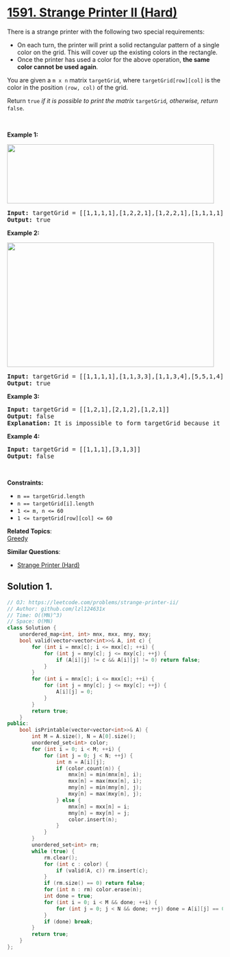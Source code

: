 # [1591. Strange Printer II (Hard)](https://leetcode.com/problems/strange-printer-ii/)

<p>There is a strange printer with the following two special requirements:</p>

<ul>
	<li>On each turn, the printer will print a solid rectangular pattern of a single color on the grid. This will cover up the existing colors in the rectangle.</li>
	<li>Once the printer has used a color for the above operation, <strong>the same color cannot be used again</strong>.</li>
</ul>

<p>You are given a <code>m x n</code> matrix <code>targetGrid</code>, where <code>targetGrid[row][col]</code> is the color in the position <code>(row, col)</code> of the grid.</p>

<p>Return <code>true</code><em> if it is possible to print the matrix </em><code>targetGrid</code><em>,</em><em> otherwise, return </em><code>false</code>.</p>

<p>&nbsp;</p>
<p><strong>Example 1:</strong></p>

<p><img alt="" src="https://assets.leetcode.com/uploads/2020/08/15/sample_1_1929.png" style="width: 483px; height: 138px;"></p>

<pre><strong>Input:</strong> targetGrid = [[1,1,1,1],[1,2,2,1],[1,2,2,1],[1,1,1,1]]
<strong>Output:</strong> true
</pre>

<p><strong>Example 2:</strong></p>

<p><img alt="" src="https://assets.leetcode.com/uploads/2020/08/15/sample_2_1929.png" style="width: 483px; height: 290px;"></p>

<pre><strong>Input:</strong> targetGrid = [[1,1,1,1],[1,1,3,3],[1,1,3,4],[5,5,1,4]]
<strong>Output:</strong> true
</pre>

<p><strong>Example 3:</strong></p>

<pre><strong>Input:</strong> targetGrid = [[1,2,1],[2,1,2],[1,2,1]]
<strong>Output:</strong> false
<strong>Explanation:</strong> It is impossible to form targetGrid because it is not allowed to print the same color in different turns.</pre>

<p><strong>Example 4:</strong></p>

<pre><strong>Input:</strong> targetGrid = [[1,1,1],[3,1,3]]
<strong>Output:</strong> false
</pre>

<p>&nbsp;</p>
<p><strong>Constraints:</strong></p>

<ul>
	<li><code>m == targetGrid.length</code></li>
	<li><code>n == targetGrid[i].length</code></li>
	<li><code>1 &lt;= m, n &lt;= 60</code></li>
	<li><code>1 &lt;= targetGrid[row][col] &lt;= 60</code></li>
</ul>


**Related Topics**:  
[Greedy](https://leetcode.com/tag/greedy/)

**Similar Questions**:
* [Strange Printer (Hard)](https://leetcode.com/problems/strange-printer/)

## Solution 1.

```cpp
// OJ: https://leetcode.com/problems/strange-printer-ii/
// Author: github.com/lzl124631x
// Time: O((MN)^3)
// Space: O(MN)
class Solution {
    unordered_map<int, int> mnx, mxx, mny, mxy;
    bool valid(vector<vector<int>>& A, int c) {
        for (int i = mnx[c]; i <= mxx[c]; ++i) {
            for (int j = mny[c]; j <= mxy[c]; ++j) {
                if (A[i][j] != c && A[i][j] != 0) return false;
            }
        }
        for (int i = mnx[c]; i <= mxx[c]; ++i) {
            for (int j = mny[c]; j <= mxy[c]; ++j) {
                A[i][j] = 0;
            }
        }
        return true;
    }
public:
    bool isPrintable(vector<vector<int>>& A) {
        int M = A.size(), N = A[0].size();
        unordered_set<int> color;
        for (int i = 0; i < M; ++i) {
            for (int j = 0; j < N; ++j) {
                int n = A[i][j];
                if (color.count(n)) {
                    mnx[n] = min(mnx[n], i);
                    mxx[n] = max(mxx[n], i);
                    mny[n] = min(mny[n], j);
                    mxy[n] = max(mxy[n], j);
                } else {
                    mnx[n] = mxx[n] = i;
                    mny[n] = mxy[n] = j;
                    color.insert(n);
                }
            }
        }
        unordered_set<int> rm;
        while (true) {
            rm.clear();
            for (int c : color) {
                if (valid(A, c)) rm.insert(c);
            }
            if (rm.size() == 0) return false;
            for (int n : rm) color.erase(n);
            int done = true;
            for (int i = 0; i < M && done; ++i) {
                for (int j = 0; j < N && done; ++j) done = A[i][j] == 0; 
            }
            if (done) break;
        }
        return true;
    }
};
```